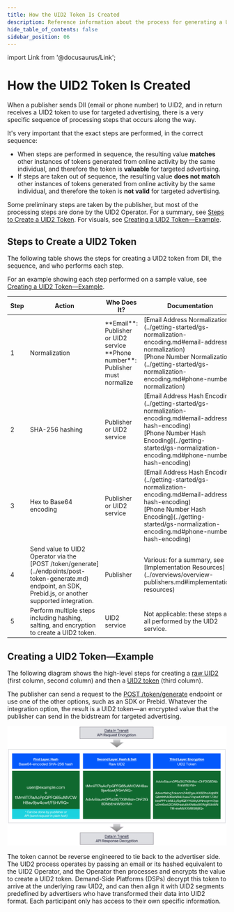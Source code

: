 ```yaml
---
title: How the UID2 Token Is Created
description: Reference information about the process for generating a UID2 token.
hide_table_of_contents: false
sidebar_position: 06
---
```


import Link from '@docusaurus/Link';

# How the UID2 Token Is Created

When a publisher sends <Link href="../ref-info/glossary-uid#gl-dii">DII</Link> (email or phone number) to UID2, and in return receives a <Link href="../ref-info/glossary-uid#gl-uid2-token">UID2 token</Link> to use for targeted advertising, there is a very specific sequence of processing steps that occurs along the way.

It's very important that the exact steps are performed, in the correct sequence:
- When steps are performed in sequence, the resulting value **matches** other instances of tokens generated from online activity by the same individual, and therefore the token is **valuable** for targeted advertising.
- If steps are taken out of sequence, the resulting value **does not match** other instances of tokens generated from online activity by the same individual, and therefore the token is **not valid** for targeted advertising.

 Some preliminary steps are taken by the publisher, but most of the processing steps are done by the UID2 Operator. For a summary, see [Steps to Create a UID2 Token](#steps-to-create-a-uid2-token). For visuals, see [Creating a UID2 Token&#8212;Example](#creating-a-uid2-tokenexample).

<!-- Here's a common scenario.

A publisher has a user's email address or phone number, and wants to generate a UID2 token. The publisher follows these steps:

1. First, performs some steps on the DII to apply some security before sending it to the UID2 service. The publisher performs these steps:
   - Normalizes the DII. This is optional for emails but is required for phone numbers. For details, see [Phone Number Normalization](../getting-started/gs-normalization-encoding.md#phone-number-normalization).
   - Applies the SHA-256 hashing algorithm to the result.
   - Optionally, applies Hex to Base64 encoding to the result. -->

## Steps to Create a UID2 Token

The following table shows the steps for creating a UID2 token from DII, the sequence, and who performs each step.

For an example showing each step performed on a sample value, see [Creating a UID2 Token&#8212;Example](#creating-a-uid2-tokenexample).

<table width="100%">
  <thead>
    <tr>
      <th width="10%">Step</th>
      <th width="30%">Action</th>
      <th width="30%">Who Does It?</th>
      <th width="30%">Documentation</th>
    </tr>
  </thead>
  <tbody>
    <tr>
      <td>1</td>
      <td>Normalization</td>
      <td>**Email**: Publisher or UID2 service<br/>**Phone number**: Publisher must normalize</td>
      <td>[Email Address Normalization](../getting-started/gs-normalization-encoding.md#email-address-normalization)<br/>[Phone Number Normalization](../getting-started/gs-normalization-encoding.md#phone-number-normalization)</td>
    </tr>
    <tr>
      <td>2</td>
      <td>SHA-256 hashing</td>
      <td>Publisher or UID2 service</td>
      <td>[Email Address Hash Encoding](../getting-started/gs-normalization-encoding.md#email-address-hash-encoding)<br/>[Phone Number Hash Encoding](../getting-started/gs-normalization-encoding.md#phone-number-hash-encoding)</td>
    </tr>
    <tr>
      <td>3</td>
      <td>Hex to Base64 encoding</td>
      <td>Publisher or UID2 service</td>
      <td>[Email Address Hash Encoding](../getting-started/gs-normalization-encoding.md#email-address-hash-encoding)<br/>[Phone Number Hash Encoding](../getting-started/gs-normalization-encoding.md#phone-number-hash-encoding)</td>
    </tr>
    <tr>
      <td>4</td>
      <td>Send value to UID2 Operator via the [POST&nbsp;/token/generate](../endpoints/post-token-generate.md) endpoint, an SDK, Prebid.js, or another supported integration.</td>
      <td>Publisher</td>
      <td>Various: for a summary, see [Implementation Resources](../overviews/overview-publishers.md#implementation-resources)</td>
    </tr>
     <tr>
      <td>5</td>
      <td>Perform multiple steps including hashing, salting, and encryption to create a UID2 token.</td>
      <td>UID2 service</td>
      <td>Not applicable: these steps are all performed by the UID2 service.</td>
    </tr>
 </tbody>
</table>

## Creating a UID2 Token&#8212;Example

The following diagram shows the high-level steps for creating a [raw UID2](../ref-info/glossary-uid.md#gl-raw-uid2) (first column, second column) and then a [UID2 token](../ref-info/glossary-uid.md#gl-uid2-token) (third column).

The publisher can send a request to the [POST&nbsp;/token/generate](../endpoints/post-token-generate.md) endpoint or use one of the other options, such as an SDK or Prebid. Whatever the integration option, the result is a UID2 token&#8212;an encrypted value that the publisher can send in the bidstream for targeted advertising.

![Sequential steps for creating a UID2](images/HowUID2Created_UID2ImplementationPlaybook.jpg)

The token cannot be reverse engineered to tie back to the advertiser side. The UID2 process operates by passing an email or its hashed equivalent to the UID2 Operator, and the Operator then processes and encrypts the value to create a UID2 token. Demand-Side Platforms (DSPs) decrypt this token to arrive at the underlying raw UID2, and can then align it with UID2 segments predefined by advertisers who have transformed their data into UID2 format. Each participant only has access to their own specific information.
